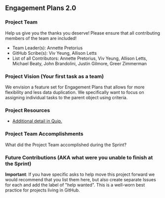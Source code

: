 ## Engagement Plans 2.0

### Project Team
Help us give you the thanks you deserve! Please ensure that all contributing members of the team are included!
* Team Leader(s): Annette Pretorius
* GitHub Scribe(s): Viv Yeung, Allison Letts
* List of all Contributors: Annette Pretorius, Viv Yeung, Allison Letts, Michael Beaty, John Brandolini, Justin Gilmore, Greer Zimmerman

### Project Vision (Your first task as a team)
We envision a feature set for Engagement Plans that allows for more flexibility and less data duplication. We specifically want to focus on assigning individual tasks to the parent object using criteria.


### Project Resources
* [Additional detail in Quip.](quip.com/ypGDAc8nMHhy)

### Project Team Accomplishments
What did the Project Team accomplished during the Sprint?

### Future Contributions (AKA what were you unable to finish at the Sprint)


**Important**: If you have specific asks to help move this project forward we would recommend that you list them here, but also create separate Issues for each and add the label of "help wanted". This is a well-worn best practice for projects living in GitHub.

